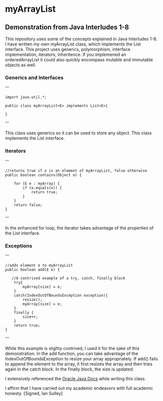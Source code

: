 
# myArrayList<T>
## Demonstration from Java Interludes 1-8

This repository uses some of the concepts explained in Java Interludes 1-8. I have written my own myArrayList<T> class, 
which  implements the List<T> interface. This project uses generics, polymorphism, interface 
implementation, iterators, inheritence. If you implemened an orderedArrayList it could also quickly encompass mutable and immutable objects as well.



### Generics and Interfaces
'''

    import java.util.*;

    public class myArrayList<E> implements List<E>{

    }

'''

This class uses generics so it can be used to store any object. This class implements the List<E> interface. 

### Iterators

'''

    //returns true if o is an element of myArrayList, false otherwise
    public boolean contains(Object o) {

        for (E e : myArray) {
            if (e.equals(o)) {
                return true;
            }
        }
        return false;
    }
    
'''

In the enhanced for loop, the iterator takes advantage of the properties of the List interface.


### Exceptions 

'''

    //adds element e to myArrayList
    public boolean add(E e) {

       //A contrived example of a try, catch, finally block
        try{
            myArray[size] = e;
        }
        catch(IndexOutOfBoundsException exception){
            resize();
            myArray[size] = e;
        }
        finally {
            size++;
        }
        return true;
    }
    
'''

While this example is slighty contrived, I used it for the sake of this demonstration. In the add function, you can take advantage of the IndexOutOfBoundsException to resize your array appropriately. If add() fails to append the element to the array, it first resizes the array and then tries again in the catch block. In the finally block, the size is updated.

I extensively referenced the [Oracle Java Docs](https://docs.oracle.com/en/java/) while writing this class.

I affirm that I have carried out my academic endeavors with full academic honesty. [Signed, Ian Sulley]
